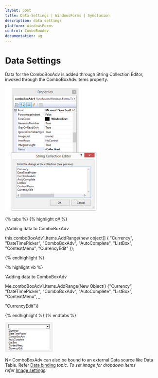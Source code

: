 ```yaml
---
layout: post
title: Data-Settings | WindowsForms | Syncfusion
description: data settings
platform: WindowsForms
control: ComboBoxAdv
documentation: ug
---
```


# Data Settings

Data for the ComboBoxAdv is added through String Collection Editor, invoked through the ComboBoxAdv.Items property.

![](Overview_images/Overview_img302.png) 

{% tabs %}
{% highlight c# %}

//Adding data to ComboBoxAdv

this.comboBoxAdv1.Items.AddRange(new object[] { "Currency", "DateTimePicker", "ComboBoxAdv", "AutoComplete", "ListBox", "ContextMenu", "CurrencyEdit" });

{% endhighlight %}

{% highlight vb %}

'Adding data to ComboBoxAdv

Me.comboBoxAdv1.Items.AddRange(New Object() {"Currency", "DateTimePicker", "ComboBoxAdv", "AutoComplete", "ListBox", "ContextMenu", _

"CurrencyEdit"})

{% endhighlight %}
{% endtabs %}

![](Overview_images/Overview_img303.png)


N> ComboBoxAdv can also be bound to an external Data source like Data Table. 
Refer [Data binding](/windowsforms/ComboBoxAdv/Advanced-Features.html#data-binding) _topic. To set image for dropdown items refer_ [Image settings](/windowsforms/ComboBoxAdv/ComboBoxAdv-appearance.html#image-settings)_._
